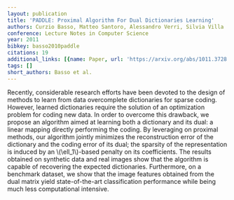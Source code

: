 ```yaml
---
layout: publication
title: 'PADDLE: Proximal Algorithm For Dual Dictionaries Learning'
authors: Curzio Basso, Matteo Santoro, Alessandro Verri, Silvia Villa
conference: Lecture Notes in Computer Science
year: 2011
bibkey: basso2010paddle
citations: 19
additional_links: [{name: Paper, url: 'https://arxiv.org/abs/1011.3728'}]
tags: []
short_authors: Basso et al.
---
```

Recently, considerable research efforts have been devoted to the design of
methods to learn from data overcomplete dictionaries for sparse coding.
However, learned dictionaries require the solution of an optimization problem
for coding new data. In order to overcome this drawback, we propose an
algorithm aimed at learning both a dictionary and its dual: a linear mapping
directly performing the coding. By leveraging on proximal methods, our
algorithm jointly minimizes the reconstruction error of the dictionary and the
coding error of its dual; the sparsity of the representation is induced by an
\\(\ell_1\\)-based penalty on its coefficients. The results obtained on synthetic
data and real images show that the algorithm is capable of recovering the
expected dictionaries. Furthermore, on a benchmark dataset, we show that the
image features obtained from the dual matrix yield state-of-the-art
classification performance while being much less computational intensive.